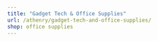 ```yaml
---
title: "Gadget Tech & Office Supplies"
url: /athenry/gadget-tech-and-office-supplies/
shop: office supplies
---
```

